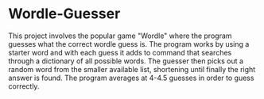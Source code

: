 # Wordle-Guesser
This project involves the popular game "Wordle" where the program guesses what the correct wordle guess is. The program works by using a starter word and with each guess it adds to command that searches through a dictionary of all possible words. The guesser then picks out a random word from the smaller available list, shortening until finally the right answer is found. The program averages at 4-4.5 guesses in order to guess correctly.
